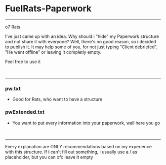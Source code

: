 # FuelRats-Paperwork

---

o7 Rats

I've just came up with an idea. Why should i "hide" my Paperwork structure and not share it with everyone? Well, there's no good reason, so i decided to publish it. It may help some of you, for not just typing "Client debriefed", "He went offline" or leaving it completly empty.

Feel free to use it

<br>

---

### pw.txt
- Good for Rats, who want to have a structure

### pwExtended.txt
- You want to put every information into your paperwork, well here you go

<br>

---

Every explanation are ONLY recommendations based on my experience with this structure.
If i can't fill out something, i usually use a / as placeholder, but you can ofc leave it empty
